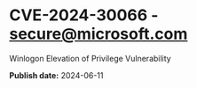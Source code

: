 # CVE-2024-30066 - secure@microsoft.com

Winlogon Elevation of Privilege Vulnerability

**Publish date:** 2024-06-11
